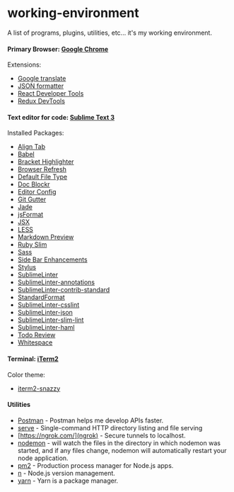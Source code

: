 # working-environment

A list of programs, plugins, utilities, etc... it's my working environment.

#### Primary Browser: [Google Chrome](https://www.google.com/chrome/browser/desktop/index.html)

Extensions:
- [Google translate](https://chrome.google.com/webstore/detail/google-translate/aapbdbdomjkkjkaonfhkkikfgjllcleb)
- [JSON formatter](https://github.com/callumlocke/json-formatter)
- [React Developer Tools](https://chrome.google.com/webstore/detail/react-developer-tools/fmkadmapgofadopljbjfkapdkoienihi)
- [Redux DevTools](https://github.com/zalmoxisus/redux-devtools-extension)

#### Text editor for code: [Sublime Text 3](https://www.sublimetext.com/3)

Installed Packages:
- [Align Tab](https://packagecontrol.io/packages/AlignTab)
- [Babel](https://packagecontrol.io/packages/Babel)
- [Bracket Highlighter](https://packagecontrol.io/packages/BracketHighlighter)
- [Browser Refresh](https://packagecontrol.io/packages/Browser%20Refresh)
- [Default File Type](https://packagecontrol.io/packages/Default%20File%20Type)
- [Doc Blockr](https://packagecontrol.io/packages/DocBlockr)
- [Editor Config](https://packagecontrol.io/packages/EditorConfig)
- [Git Gutter](https://packagecontrol.io/packages/GitGutter)
- [Jade](https://packagecontrol.io/packages/Jade)
- [jsFormat](https://packagecontrol.io/packages/JsFormat)
- [JSX](https://packagecontrol.io/packages/JSX)
- [LESS](https://packagecontrol.io/packages/LESS)
- [Markdown Preview](https://packagecontrol.io/packages/Markdown%20Preview)
- [Ruby Slim](https://packagecontrol.io/packages/Ruby%20Slim)
- [Sass](https://packagecontrol.io/packages/Sass)
- [Side Bar Enhancements](https://packagecontrol.io/packages/SideBarEnhancements)
- [Stylus](https://packagecontrol.io/packages/Stylus)
- [SublimeLinter](https://packagecontrol.io/packages/SublimeLinter)
- [SublimeLinter-annotations](https://packagecontrol.io/packages/SublimeLinter-annotations)
- [SublimeLinter-contrib-standard](https://packagecontrol.io/packages/SublimeLinter-contrib-standard) 
- [StandardFormat](StandardFormat)
- [SublimeLinter-csslint](https://packagecontrol.io/packages/SublimeLinter-csslint)
- [SublimeLinter-json](https://packagecontrol.io/packages/SublimeLinter-json)
- [SublimeLinter-slim-lint](https://packagecontrol.io/packages/SublimeLinter-slim-lint)
- [SublimeLinter-haml](https://packagecontrol.io/packages/SublimeLinter-haml)
- [Todo Review](https://packagecontrol.io/packages/TodoReview)
- [Whitespace](https://packagecontrol.io/packages/Whitespace)

#### Terminal: [iTerm2](https://www.iterm2.com/)

Color theme:
- [iterm2-snazzy](https://github.com/sindresorhus/iterm2-snazzy)

#### Utilities

- [Postman](https://www.getpostman.com/) - Postman helps me develop APIs faster.
- [serve](https://github.com/zeit/serve) - Single-command HTTP directory listing and file serving
- [https://ngrok.com/](ngrok) - Secure tunnels to localhost.
- [nodemon](https://www.npmjs.com/package/nodemon) - will watch the files in the directory in which nodemon was started, and if any files change, nodemon will automatically restart your node application.
- [pm2](https://github.com/Unitech/pm2) - Production process manager for Node.js apps.
- [n](https://www.npmjs.com/package/n) - Node.js version management.
- [yarn](https://github.com/yarnpkg/yarn) - Yarn is a package manager.
